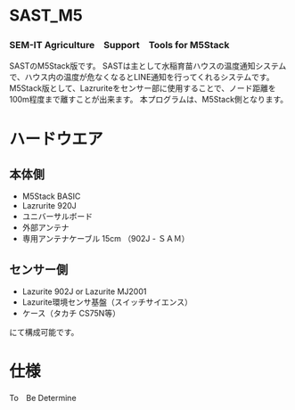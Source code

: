 # SAST_M5

### SEM-IT Agriculture　Support　Tools for M5Stack

SASTのM5Stack版です。
SASTは主として水稲育苗ハウスの温度通知システムで、ハウス内の温度が危なくなるとLINE通知を行ってくれるシステムです。
M5Stack版として、Lazruriteをセンサー部に使用することで、ノード距離を100m程度まで離すことが出来ます。
本プログラムは、M5Stack側となります。

# ハードウエア
## 本体側
- M5Stack BASIC
- Lazrurite 920J
- ユニバーサルボード
- 外部アンテナ 
- 専用アンテナケーブル 15cm （902J - ＳＡＭ）

## センサー側
- Lazurite 902J or Lazurite MJ2001
- Lazurite環境センサ基盤（スイッチサイエンス）
- ケース（タカチ CS75N等） 

にて構成可能です。

# 仕様
To　Be Determine
